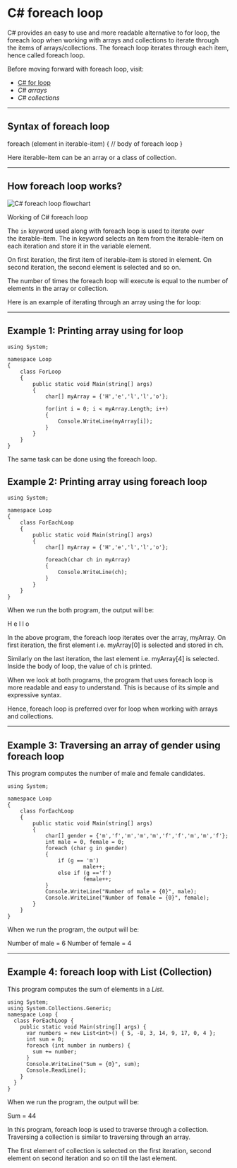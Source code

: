 # C# foreach loop

C# provides an easy to use and more readable alternative to for loop, the foreach loop when working with arrays and collections to iterate through the items of arrays/collections. The foreach loop iterates through each item, hence called foreach loop.

Before moving forward with foreach loop, visit:

- [C# for loop](https://www.programiz.com/csharp-programming/for-loop "C# for loop")
- _C# arrays_
- _C# collections_

---

## Syntax of foreach loop

foreach (element in iterable-item)
{
    // body of foreach loop
}

Here iterable-item can be an array or a class of collection.

---

## How foreach loop works?

![C# foreach loop flowchart](https://cdn.programiz.com/sites/tutorial2program/files/csharp-foreach-flowchart.jpg "How foreach loop works in C#?")

Working of C# foreach loop

The `in` keyword used along with foreach loop is used to iterate over the iterable-item. The in keyword selects an item from the iterable-item on each iteration and store it in the variable element.

On first iteration, the first item of iterable-item is stored in element. On second iteration, the second element is selected and so on.

The number of times the foreach loop will execute is equal to the number of elements in the array or collection.

Here is an example of iterating through an array using the for loop:

---

## Example 1: Printing array using for loop

```
using System;
 
namespace Loop
{
    class ForLoop
    {
        public static void Main(string[] args)
        {
            char[] myArray = {'H','e','l','l','o'};
 
            for(int i = 0; i < myArray.Length; i++)
            {
                Console.WriteLine(myArray[i]);
            }
        }
    }
}
```

The same task can be done using the foreach loop.

## Example 2: Printing array using foreach loop

```
using System;
 
namespace Loop
{
    class ForEachLoop
    {
        public static void Main(string[] args)
        {
            char[] myArray = {'H','e','l','l','o'};
 
            foreach(char ch in myArray)
            {
                Console.WriteLine(ch);
            }
        }
    }
}
```

When we run the both program, the output will be:

H
e
l
l
o

In the above program, the foreach loop iterates over the array, myArray. On first iteration, the first element i.e. myArray[0] is selected and stored in ch.

Similarly on the last iteration, the last element i.e. myArray[4] is selected. Inside the body of loop, the value of ch is printed.

When we look at both programs, the program that uses foreach loop is more readable and easy to understand. This is because of its simple and expressive syntax.

Hence, foreach loop is preferred over for loop when working with arrays and collections.

---

## Example 3: Traversing an array of gender using foreach loop

This program computes the number of male and female candidates.

```
using System;
 
namespace Loop
{
    class ForEachLoop
    {
        public static void Main(string[] args)
        {
            char[] gender = {'m','f','m','m','m','f','f','m','m','f'};
            int male = 0, female = 0;
            foreach (char g in gender)  
            {
                if (g == 'm')
                        male++;
                else if (g =='f')
                        female++;
            }
            Console.WriteLine("Number of male = {0}", male);
            Console.WriteLine("Number of female = {0}", female);
        }
    }
}
```

When we run the program, the output will be:

Number of male = 6
Number of female = 4

---

## Example 4: foreach loop with List (Collection)

This program computes the sum of elements in a _List_.

```
using System;
using System.Collections.Generic;
namespace Loop {
  class ForEachLoop {
    public static void Main(string[] args) {
      var numbers = new List<int>() { 5, -8, 3, 14, 9, 17, 0, 4 };
      int sum = 0;
      foreach (int number in numbers) {
        sum += number;
      }
      Console.WriteLine("Sum = {0}", sum);
      Console.ReadLine();
    }
  }
}
```

When we run the program, the output will be:

Sum = 44

In this program, foreach loop is used to traverse through a collection. Traversing a collection is similar to traversing through an array.

The first element of collection is selected on the first iteration, second element on second iteration and so on till the last element.